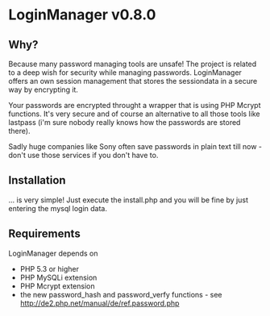 # LoginManager v0.8.0

## Why?
Because many password managing tools are unsafe! The project is related to a deep wish for security while managing passwords. LoginManager offers an own session management that stores the sessiondata in a secure way by encrypting it.

Your passwords are encrypted throught a wrapper that is using PHP Mcrypt functions. It's very secure and of course an alternative to all those tools like lastpass (i'm sure nobody really knows how the passwords are stored there).

Sadly huge companies like Sony often save passwords in plain text till now - don't use those services if you don't have to.

## Installation
... is very simple! Just execute the install.php and you will be fine by just entering the mysql login data.

## Requirements
LoginManager depends on
* PHP 5.3 or higher
* PHP MySQLi extension
* PHP Mcrypt extension
* the new password_hash and password_verfy functions - see http://de2.php.net/manual/de/ref.password.php
